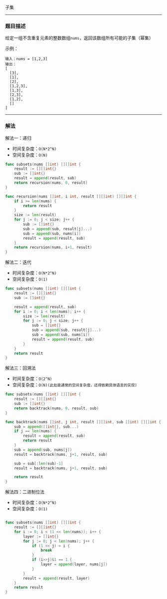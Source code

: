 子集

----

### 题目描述

给定一组不含重复元素的整数数组`nums`，返回该数组所有可能的子集（幂集）

示例：

```shell
输入：nums = [1,2,3]
输出：
[
  [3],
  [1],
  [2],
  [1,2,3],
  [1,3],
  [2,3],
  [1,2],
  []
]
```

----

### 解法

解法一：递归

- 时间复杂度：`O(N*2^N)`
- 空间复杂度：`O(N)`

```go
func subsets(nums []int) [][]int {
	result := [][]int{}
	sub := []int{}
	result = append(result, sub)
	return recursion(nums, 0, result)
}

func recursion(nums []int, i int, result [][]int) [][]int {
	if i >= len(nums) {
		return result
	}
	size := len(result)
	for j := 0; j < size; j++ {
		sub := []int{}
		sub = append(sub, result[j]...)
		sub = append(sub, nums[i])
		result = append(result, sub)
	}
	return recursion(nums, i+1, result)
}
```



解法二：迭代

- 时间复杂度：`O(N*2^N)`
- 空间复杂度：`O(1)`

```go
func subsets(nums []int) [][]int {
	result := [][]int{}
	sub := []int{}

	result = append(result, sub)
	for i := 0; i < len(nums); i++ {
		size := len(result)
		for j := 0; j < size; j++ {
			sub = []int{}
			sub = append(sub, result[j]...)
			sub = append(sub, nums[i])
			result = append(result, sub)
		}
	}
	return result
}
```



解法三：回溯法

- 时间复杂度：`O(2^N)`
- 空间复杂度：`O(N)(此处是通常的空间复杂度，还得依赖具体语言的实现)`

```go
func subsets(nums []int) [][]int {
	result := [][]int{}
	sub := []int{}
	return backtrack(nums, 0, result, sub)
}

func backtrack(nums []int, j int, result [][]int, sub []int) [][]int {
	sub = append([]int{}, sub...)
	if j == len(nums) {
		result = append(result, sub)
		return result
	}
	sub = append(sub, nums[j])
	result = backtrack(nums, j+1, result, sub)

	sub = sub[:len(sub)-1]
	result = backtrack(nums, j+1, result, sub)

	return result
}
```



解法四：二进制位法

- 时间复杂度：`O(N*2^N)`
- 空间复杂度：`O(1)`

```go

func subsets(nums []int) [][]int {
	result := [][]int{}
	for i := 0; i < (1 << len(nums)); i++ {
		layer := []int{}
		for j := 0; j < len(nums); j++ {
			if (1 << j) > i {
				break
			}
			if (i>>j)&1 == 1 {
				layer = append(layer, nums[j])
			}
		}
		result = append(result, layer)
	}
	return result
}
```


